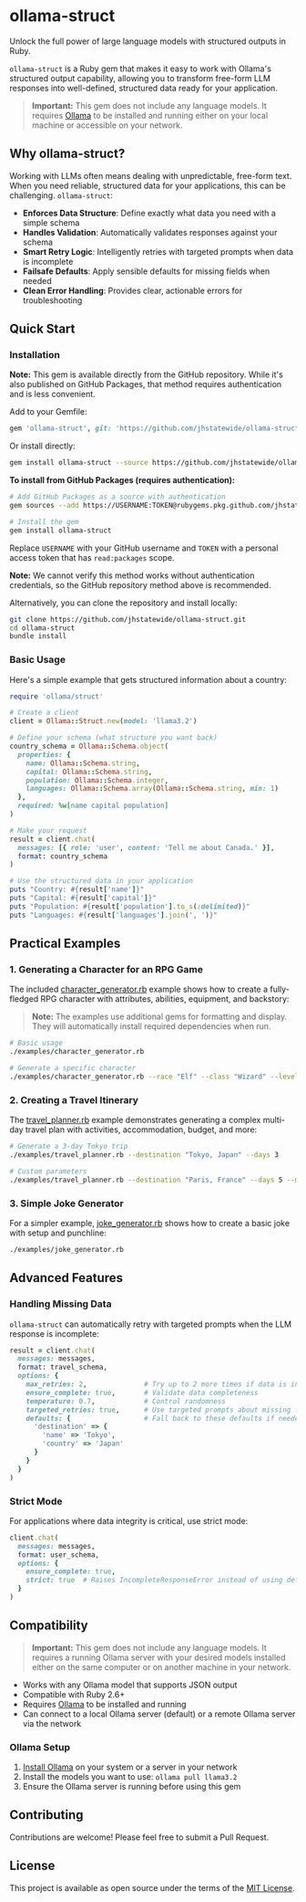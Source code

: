 # ollama-struct

Unlock the full power of large language models with structured outputs in Ruby. 

`ollama-struct` is a Ruby gem that makes it easy to work with Ollama's structured output capability, allowing you to transform free-form LLM responses into well-defined, structured data ready for your application.

> **Important:** This gem does not include any language models. It requires [Ollama](https://ollama.ai/) to be installed and running either on your local machine or accessible on your network.

## Why ollama-struct?

Working with LLMs often means dealing with unpredictable, free-form text. When you need reliable, structured data for your applications, this can be challenging. `ollama-struct`:

- **Enforces Data Structure**: Define exactly what data you need with a simple schema
- **Handles Validation**: Automatically validates responses against your schema
- **Smart Retry Logic**: Intelligently retries with targeted prompts when data is incomplete
- **Failsafe Defaults**: Apply sensible defaults for missing fields when needed
- **Clean Error Handling**: Provides clear, actionable errors for troubleshooting

## Quick Start

### Installation

**Note:** This gem is available directly from the GitHub repository. While it's also published on GitHub Packages, that method requires authentication and is less convenient.

Add to your Gemfile:

```ruby
gem 'ollama-struct', git: 'https://github.com/jhstatewide/ollama-struct.git', branch: 'master'
```

Or install directly:

```bash
gem install ollama-struct --source https://github.com/jhstatewide/ollama-struct.git
```

**To install from GitHub Packages (requires authentication):**

```bash
# Add GitHub Packages as a source with authentication
gem sources --add https://USERNAME:TOKEN@rubygems.pkg.github.com/jhstatewide

# Install the gem
gem install ollama-struct
```

Replace `USERNAME` with your GitHub username and `TOKEN` with a personal access token that has `read:packages` scope.

**Note:** We cannot verify this method works without authentication credentials, so the GitHub repository method above is recommended.

Alternatively, you can clone the repository and install locally:

```bash
git clone https://github.com/jhstatewide/ollama-struct.git
cd ollama-struct
bundle install
```

### Basic Usage

Here's a simple example that gets structured information about a country:

```ruby
require 'ollama/struct'

# Create a client
client = Ollama::Struct.new(model: 'llama3.2')

# Define your schema (what structure you want back)
country_schema = Ollama::Schema.object(
  properties: {
    name: Ollama::Schema.string,
    capital: Ollama::Schema.string,
    population: Ollama::Schema.integer,
    languages: Ollama::Schema.array(Ollama::Schema.string, min: 1)
  },
  required: %w[name capital population]
)

# Make your request
result = client.chat(
  messages: [{ role: 'user', content: 'Tell me about Canada.' }],
  format: country_schema
)

# Use the structured data in your application
puts "Country: #{result['name']}"
puts "Capital: #{result['capital']}"
puts "Population: #{result['population'].to_s(:delimited)}"
puts "Languages: #{result['languages'].join(', ')}"
```

## Practical Examples

### 1. Generating a Character for an RPG Game

The included [character_generator.rb](./examples/character_generator.rb) example shows how to create a fully-fledged RPG character with attributes, abilities, equipment, and backstory:

> **Note:** The examples use additional gems for formatting and display. They will automatically install required dependencies when run.

```bash
# Basic usage
./examples/character_generator.rb

# Generate a specific character
./examples/character_generator.rb --race "Elf" --class "Wizard" --level 12
```

### 2. Creating a Travel Itinerary

The [travel_planner.rb](./examples/travel_planner.rb) example demonstrates generating a complex multi-day travel plan with activities, accommodation, budget, and more:

```bash
# Generate a 3-day Tokyo trip
./examples/travel_planner.rb --destination "Tokyo, Japan" --days 3

# Custom parameters
./examples/travel_planner.rb --destination "Paris, France" --days 5 --model mistral
```

### 3. Simple Joke Generator

For a simpler example, [joke_generator.rb](./examples/joke_generator.rb) shows how to create a basic joke with setup and punchline:

```bash
./examples/joke_generator.rb
```

## Advanced Features

### Handling Missing Data

`ollama-struct` can automatically retry with targeted prompts when the LLM response is incomplete:

```ruby
result = client.chat(
  messages: messages,
  format: travel_schema,
  options: { 
    max_retries: 2,              # Try up to 2 more times if data is incomplete
    ensure_complete: true,       # Validate data completeness
    temperature: 0.7,            # Control randomness
    targeted_retries: true,      # Use targeted prompts about missing fields
    defaults: {                  # Fall back to these defaults if needed
      'destination' => {
        'name' => 'Tokyo',
        'country' => 'Japan'
      }
    }
  }
)
```

### Strict Mode

For applications where data integrity is critical, use strict mode:

```ruby
client.chat(
  messages: messages,
  format: user_schema,
  options: { 
    ensure_complete: true,
    strict: true  # Raises IncompleteResponseError instead of using defaults
  }
)
```

## Compatibility

> **Important:** This gem does not include any language models. It requires a running Ollama server with your desired models installed either on the same computer or on another machine in your network.

- Works with any Ollama model that supports JSON output
- Compatible with Ruby 2.6+
- Requires [Ollama](https://ollama.ai/) to be installed and running
- Can connect to a local Ollama server (default) or a remote Ollama server via the network

### Ollama Setup

1. [Install Ollama](https://ollama.ai/download) on your system or a server in your network
2. Install the models you want to use: `ollama pull llama3.2`
3. Ensure the Ollama server is running before using this gem

## Contributing

Contributions are welcome! Please feel free to submit a Pull Request.

## License

This project is available as open source under the terms of the [MIT License](LICENSE).

